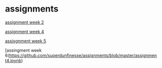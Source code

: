 # assignments
[assignment week 2](https://github.com/superdunfinesse/assignments/blob/master/Assignment_week_2%20(2).ipynb)

[assignment week 4](https://github.com/superdunfinesse/assignments/blob/master/Assignment_week_4.ipynb)

[assisgnment week 5](https://github.com/superdunfinesse/assignments/blob/master/Assignment_week_5.ipynb)

[assingment week 6(https://github.com/superdunfinesse/assignments/blob/master/assignment4.ipynb)
